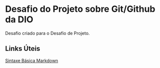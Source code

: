 # Desafio do Projeto sobre Git/Github da DIO
Desafio criado para o Desafio de Projeto.

## Links Úteis
[Sintaxe Básica Markdown](https://www.markdownguide.org/getting-started/)
